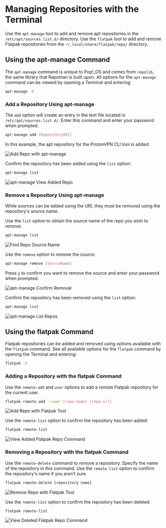 # Managing Repositories with the Terminal

Use the `apt-manage` tool to add and remove apt repositories in the `/etc/apt/sources.list.d/` directory. Use the `flatpak` tool to add and remove Flatpak repositories from the `~/.local/share/flatpak/repo/` directory.

## Using the apt-manage Command

The `apt-manage` command is unique to Pop!\_OS and comes from `repolib`, the same library that Repoman is built upon. All options for the `apt-manage` command can be viewed by opening a Terminal and entering:

```bash
apt-manage -h
```

### Add a Repository Using apt-manage

The `add` option will create an entry in the text file located in `/etc/apt/sources.list.d/`. Enter this command and enter your password when prompted.

```bash
apt-manage add [RepositoryURI]
```

In this example, the apt repository for the ProtonVPN CLI tool is added:

![Add Repo with apt-manage](/images/manage-repos/apt-manage-add-repo.png)

Confirm the repository has been added using the `list` option:

```bash
apt-manage list
```

![apt-manage View Added Repo](/images/manage-repos/apt-manage-list-added-repo.png)

### Remove a Repository Using apt-manage

While sources can be added using the URI, they must be removed using the repository's source name.

Use the `list` option to obtain the source name of the repo you wish to remove:

```bash
apt-manage list
```

![Find Repo Source Name](/images/manage-repos/find-repo-source-name.png)

Use the `remove` option to remove the source:

```bash
apt-manage remove [SourceName]
```

Press `y` to confirm you want to remove the source and enter your password when prompted.

![apt-manage Confirm Removal](/images/manage-repos/apt-manage-confirm-removal.png)

Confirm the repository has been removed using the `list` option:

```bash
apt-manage list
```

![apt-manage List Repos](/images/manage-repos/apt-manage-confirm-removed.png)

## Using the flatpak Command

Flatpak repositories can be added and removed using options available with the `flatpak` command. See all available options for the `flatpak` command by opening the Terminal and entering:

```bash
flatpak -h
```

### Adding a Repository with the flatpak Command

Use the `remote-add` and `user` options to add a remote Flatpak repository for the current user.

```bash
flatpak remote-add --user [repo-name] [repo-url]
```

![Add Repo with Flatpak Tool](/images/manage-repos/flatpak-command-add-repo.png)

Use the `remote-list` option to confirm the repository has been added:

```bash
flatpak remote-list
```

![View Added Flatpak Repo Command](/images/manage-repos/flatpak-view-added-repo-command.png)

### Removing a Repository with the flatpak Command

Use the `remote-delete` command to remove a repository. Specify the name of the repository in this command. Use the `remote-list` option to confirm the repository's name if you aren't sure.

```bash
flatpak remote-delete [repository name]
```

![Remove Repo with Flatpak Tool](/images/manage-repos/flatpak-remote-delete-command.png)

Use the `remote-list` option to confirm the repository has been deleted:

```bash
flatpak remote-list
```

![View Deleted Flatpak Repo Command](/images/manage-repos/view-deleted-flatpak-repo-command.png)

